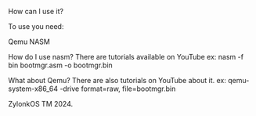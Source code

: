 How can I use it?

To use you need:

Qemu
NASM

How do I use nasm?
There are tutorials available on YouTube
ex: nasm -f bin bootmgr.asm -o bootmgr.bin

What about Qemu?
There are also tutorials on YouTube about it.
ex: qemu-system-x86_64 -drive format=raw, file=bootmgr.bin

ZylonkOS TM 2024.
